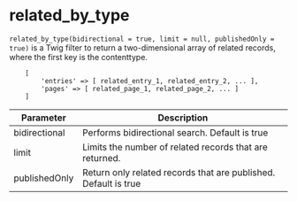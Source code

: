 # related_by_type

`related_by_type(bidirectional = true, limit = null, publishedOnly = true)` is a Twig filter to return a two-dimensional 
array of related records, where the first key is the contenttype.

```twig
    [
        'entries' => [ related_entry_1, related_entry_2, ... ],
        'pages' => [ related_page_1, related_page_2, ... ]
    ]
```

|Parameter	|Description
|---|---
|bidirectional	|Performs bidirectional search. Default is true
|limit	|Limits the number of related records that are returned.
|publishedOnly	|Return only related records that are published. Default is true
